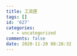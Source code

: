 ```yaml
---
title: 工具匣
tags: []
id: '627'
categories:
  - - uncategorized
comments: false
date: 2020-11-20 08:28:32
---
```

